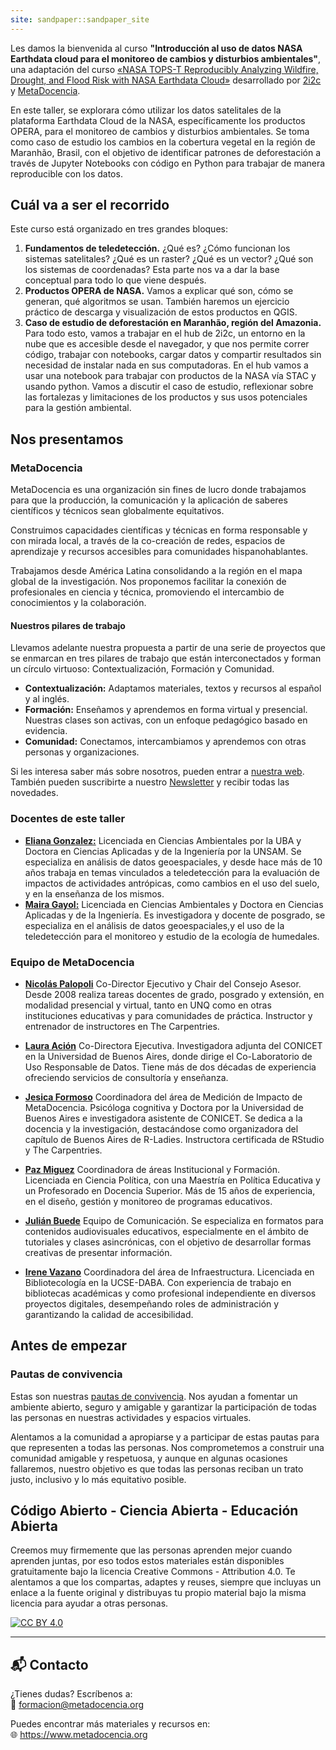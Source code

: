 ```yaml
---
site: sandpaper::sandpaper_site
---
```


Les damos la bienvenida al curso **"Introducción al uso de datos NASA Earthdata cloud para el monitoreo de cambios y disturbios ambientales"**, una adaptación del curso [«NASA TOPS-T Reproducibly Analyzing Wildfire, Drought, and Flood Risk with NASA Earthdata Cloud»](https://github.com/ScienceCore/climaterisk/tree/main) desarrollado por [2i2c](https://2i2c.org/) y [MetaDocencia](https://www.metadocencia.org/).

En este taller, se explorara cómo utilizar los datos satelitales de la plataforma Earthdata Cloud de la NASA, específicamente los productos OPERA, para el monitoreo de cambios y disturbios ambientales. Se toma como caso de estudio los cambios en la cobertura vegetal en la región de Maranhão, Brasil, con el objetivo de identificar patrones de deforestación a través de Jupyter Notebooks con código en Python para trabajar de manera reproducible con los datos. 

## Cuál va a ser el recorrido

Este curso está organizado en tres grandes bloques:

1. **Fundamentos de teledetección.**
¿Qué es? ¿Cómo funcionan los sistemas satelitales? ¿Qué es un raster? ¿Qué es un vector? ¿Qué son los sistemas de coordenadas? Esta parte nos va a dar la base conceptual para todo lo que viene después.
2. **Productos OPERA de NASA.**
Vamos a explicar qué son, cómo se generan, qué algoritmos se usan. También haremos un ejercicio práctico de descarga y visualización de estos productos en QGIS.
3. **Caso de estudio de deforestación en Maranhão, región del Amazonia.**
Para todo esto, vamos a trabajar en el hub de 2i2c, un entorno en la nube que es accesible desde el navegador, y que nos permite correr código, trabajar con notebooks, cargar datos y compartir resultados sin necesidad de instalar nada en sus computadoras.
En el hub vamos a usar una notebook para trabajar con productos de la NASA vía STAC y usando python. Vamos a discutir el caso de estudio, reflexionar sobre las fortalezas y limitaciones de los productos y sus usos potenciales para la gestión ambiental.

## Nos presentamos

### MetaDocencia

MetaDocencia es una organización sin fines de lucro donde trabajamos para que la producción, la comunicación y la aplicación de saberes científicos y técnicos sean globalmente equitativos.

Construimos capacidades científicas y técnicas en forma responsable y con mirada local, a través de la co-creación de redes, espacios de aprendizaje y recursos accesibles para comunidades hispanohablantes.

Trabajamos desde América Latina consolidando a la región en el mapa global de la investigación. Nos proponemos facilitar la conexión de profesionales en ciencia y técnica, promoviendo el intercambio de conocimientos y la colaboración. 

#### Nuestros pilares de trabajo

Llevamos adelante nuestra propuesta a partir de una serie de proyectos que se enmarcan en tres pilares de trabajo que están interconectados y forman un círculo virtuoso: Contextualización, Formación y Comunidad.

- **Contextualización:** Adaptamos materiales, textos y recursos al español y al inglés.
- **Formación:** Enseñamos y aprendemos en forma virtual y presencial. Nuestras clases son activas, con un enfoque pedagógico basado en evidencia.
- **Comunidad:** Conectamos, intercambiamos y aprendemos con otras personas y organizaciones.

Si les interesa saber más sobre nosotros, pueden entrar a [nuestra web](https://www.metadocencia.org). También pueden suscribirte a nuestro [Newsletter](https://www.metadocencia.org/suscripcion/) y recibir todas las novedades.

### Docentes de este taller

- **[Eliana Gonzalez:](https://github.com/ebgonzal)** Licenciada en Ciencias Ambientales por la UBA y Doctora en Ciencias Aplicadas y de la Ingeniería por la UNSAM. Se especializa en análisis de datos geoespaciales, y desde hace más de 10 años trabaja en temas vinculados a teledetección  para la evaluación de impactos de actividades antrópicas, como cambios en el uso del suelo, y en la enseñanza de los mismos.
- **[Maira Gayol:]()** Licenciada en Ciencias Ambientales y Doctora en Ciencias Aplicadas y de la Ingeniería. Es investigadora y docente de posgrado, se especializa en el análisis de datos geoespaciales,y  el uso de la  teledetección para el monitoreo y estudio de la ecología de humedales. 

### Equipo de MetaDocencia

- **[Nicolás Palopoli](https://www.metadocencia.org/authors/npalopoli/)** Co-Director Ejecutivo y Chair del Consejo Asesor. Desde 2008 realiza tareas docentes de grado, posgrado y extensión, en modalidad presencial y virtual, tanto en UNQ como en otras instituciones educativas y para comunidades de práctica. Instructor y entrenador de instructores en The Carpentries.

- **[Laura Ación](https://www.metadocencia.org/authors/lacion/)** Co-Directora Ejecutiva. Investigadora adjunta del CONICET en la Universidad de Buenos Aires, donde dirige el Co-Laboratorio de Uso Responsable de Datos. Tiene más de dos décadas de experiencia ofreciendo servicios de consultoría y enseñanza. 
  
- **[Jesica Formoso](https://www.metadocencia.org/authors/jformoso/)** Coordinadora del área de Medición de Impacto de MetaDocencia. Psicóloga cognitiva y Doctora por la Universidad de Buenos Aires e investigadora asistente de CONICET. Se dedica a la docencia y la investigación, destacándose como organizadora del capítulo de Buenos Aires de R-Ladies. Instructora certificada de RStudio y The Carpentries.
  
- **[Paz Miguez](https://www.metadocencia.org/authors/pazmiguez/)** Coordinadora de áreas Institucional y Formación. Licenciada en Ciencia Política, con una Maestría en Política Educativa y un Profesorado en Docencia Superior. Más de 15 años de experiencia, en el diseño, gestión y monitoreo de programas educativos.
  
- **[Julián Buede](https://www.metadocencia.org/authors/jbuede/)** Equipo de Comunicación. Se especializa en formatos para contenidos audiovisuales educativos, especialmente en el ámbito de tutoriales y clases asincrónicas, con el objetivo de desarrollar formas creativas de presentar información.
  
- **[Irene Vazano](https://www.metadocencia.org/authors/irenevazano/)** Coordinadora del área de Infraestructura. Licenciada en Bibliotecología en la UCSE-DABA. Con experiencia de trabajo en bibliotecas académicas y como profesional independiente en diversos proyectos digitales, desempeñando roles de administración y garantizando la calidad de accesibilidad.


## Antes de empezar

### Pautas de convivencia

Estas son nuestras [pautas de convivencia](https://doi.org/10.5281/zenodo.12534195). Nos ayudan a fomentar un ambiente abierto, seguro y amigable y garantizar la participación de todas las personas en nuestras actividades y espacios virtuales.

Alentamos a la comunidad a apropiarse y a participar de estas pautas para que representen a todas las personas. Nos comprometemos a construir una
comunidad amigable y respetuosa, y aunque en algunas ocasiones fallaremos, nuestro objetivo es que todas las personas reciban un trato justo, inclusivo y lo más equitativo posible. 

## Código Abierto - Ciencia Abierta - Educación Abierta

Creemos muy firmemente que las personas aprenden mejor cuando aprenden juntas, por eso todos estos materiales están disponibles gratuitamente bajo la licencia Creative Commons - Attribution 4.0. Te alentamos a que los compartas, adaptes y reuses, siempre que incluyas un enlace a la fuente original y distribuyas tu propio material bajo la misma licencia para ayudar a otras personas.

[![CC BY 4.0][cc-by-shield]](https://creativecommons.org/licenses/by/4.0/legalcode.es)

[cc-by-shield]: https://img.shields.io/badge/License-CC%20BY%204.0-lightgrey.svg


---

## 📬 Contacto

¿Tienes dudas? Escríbenos a:  
📧 formacion@metadocencia.org

Puedes encontrar más materiales y recursos en:  
🌐 https://www.metadocencia.org







